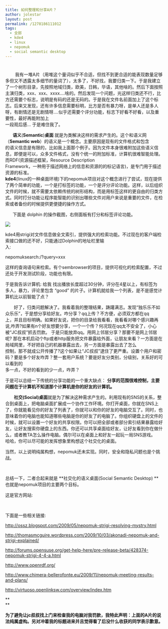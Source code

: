 ```yaml
---
title: 如何整理和分享A片？
author: jolestar
layout: post
permalink: /1278186111012
tags:
  - 全部
  - kde4
  - linux
  - nepomuk
  - social semantic desktop
---
```

# 

        我有一堆A片（用堆这个量词似乎不合适，但找不到更合适的能表现数量足够多但又不透露太多细节的量词了），太多了，不好找，我要归类一下。于是我建立了一个树形目录，先按照地域归类，欧美，日韩，华语，其他啥的。然后下面按照主演归类，xxx、xxx、xxxx….啥的。然后发现一个问题，光这样归类还不行，比方还需要个标志，说明是有码的还是无码的。于是我在文件名前面加上了这个标志。后来又发现，还有许多信息需要标明，比方是否有暴力呀，是单人还是多人呀，有剧情还是无剧情呀….似乎还需要个评分功能，标志下好看不好看，以及重要性，最好再能附加上  
一段观后感… 于是难住我了。

      **语义**(**Semantic**)**桌面** 就是为类解决这样的需求产生的。这个和语义网（**Semantic web**）的语义是一个概念。主要原因是现有的文件格式和包含  
的语义信息是有限的，比如我上面那个例子。因为文件本身很难附加这些语义信息，即便是可以，众多文件格式，没有个统一的附加标准，计算机很难智能处理。而RDF(资源描述框架，Resource Description  
Framework，一种用于描述网络上的信息和资源的的标记语言)，是专门用于描述资源的标准。  
**kde4**(linux的一种桌面环境)下的nepomuk项目对这个概念进行了尝试，现在提供了两个简单的功能，一个是打标签的功能，一个是评分评论功能。这样，以后组织文件的时候，就不需要太依赖传统的树形结构，而是用标签这样的更自由的归类方式。同时打分功能让程序能智能的识别出哪些文件对用户来说是重要的文件，在检索或者备份的时候提供更便捷的操作方式。

      下面是 dolphin 的操作截图，右侧面板有打分和标签评论功能。

![][1]

 [1]: /images/desktop/kde4..4.2-nepomuk.png

kde4用strigi对文件信息做全文索引，提供强大的检索功能。不过现在的客户端检索接口做的还不好，只能通过Dolphin的地址栏里输  
入:

nepomuksearch:/?query=xxx 

这样的查询语句来检索。有个sembrowser的项目，提供可视化的检索配置，不过还处于开发测试阶段，功能也有限。

于是我告诉计算机: 给我 找出播放长度超过30分钟，评分在4星以上，有标签为 多人，暴力，评论里包含 “good” 的片子。计算机就给我一个列表，是不是感觉计算机比以前智能了点？

       好了，归类问题解决了。我看着我的整理结果，踌躇满志。发现“独乐乐不如众乐乐”，于是想分享给好友。咋分享？qq上传？不方便，必须双方都在qq  
上，并且目标明确。如果好友说，把你的目录给我看看，我看看对哪个感兴趣再说,咋弄?如果有n个好友想要分享，一个一个传？何况现在qq太不安全了，小心被“JC叔叔”抓去罚款。 于是只能放弃qq。用网上邻居分享？那要不是网上邻居呢? 那在本机启动个ftp或者http服务把文件暴露给外面，让朋友来看？一方面是在局域网里，不好把自己的机器暴露出去，另一方面是暴露出去了怎么  
控制，那不就成公开传播了?这个如果让“JC叔叔”逮住了更严重。设置个用户和密码？要是多个好友咋弄？整一套用户系统？要是好友分类别，分级别，关系好的可以看到的  
多一点，不好的看到的少一点，咋弄？

于是可以总结一下传统的分享功能的一个重大缺点： **分享的范围很难控制，主要问题在于计算机不知道那个计算机是你的好友的计算机。**

       **社交(****Social****)桌面**就是为了解决这种需求产生的。利用现有的SNS的关系，整合到桌面上，把电脑桌面扩展成一个协作工作环境。你打开桌面，你就在SNS上了，你就能看见你的好友了列表了，你就可以和你的好友的电脑交互了。同时，也意味着你的电脑也能知道哪些电脑是你的好友了的电脑了。你组织硬盘上的文件的时候，就可以设置一个好友的共享权限。你可以把全部或者部分索引结果暴露给好友，让好友搜索你硬盘上的东西。你还可以共享桌面给好友，让好友看到你在做什么，或者教TA怎么操作电脑。偶尔可以在桌面上和好友一起玩一局SNS游戏。  
哈哈，你可以尽可能的发挥想象里构想这个社交化的桌面。

当然，以上说明纯属构想，nepomuk还未实现。同时，安全和隐私问题也是个挑战。

 

总结一下，二者合起来就是 **社交化的语义桌面(Social Semantic Desktop) **也就是nepomuk项目的主要两个目标。

这是官方网站:  

 

下面是一些相关链接:

http://ossz.blogspot.com/2009/05/nepomuk-strigi-resolving-mystry.html

http://thomasmcguire.wordpress.com/2009/10/03/akonadi-nepomuk-and-strigi-explained/

http://forums.opensuse.org/get-help-here/pre-release-beta/428374-nepomuk-strigi-4-4-a.html

http://www.openrdf.org/

http://www.chimera-bellerofonte.eu/2009/11/nepomuk-meeting-results-and-plans/

http://virtuoso.openlinksw.com/overview/index.htm

**  
**

**为了避免让jc叔叔找上门来检查我的电脑对我罚款，我特此声明：上面的A片的说法纯属虚构。另对冲着我的标题进来并且觉得看了后没什么收获的同学表示歉意。**
